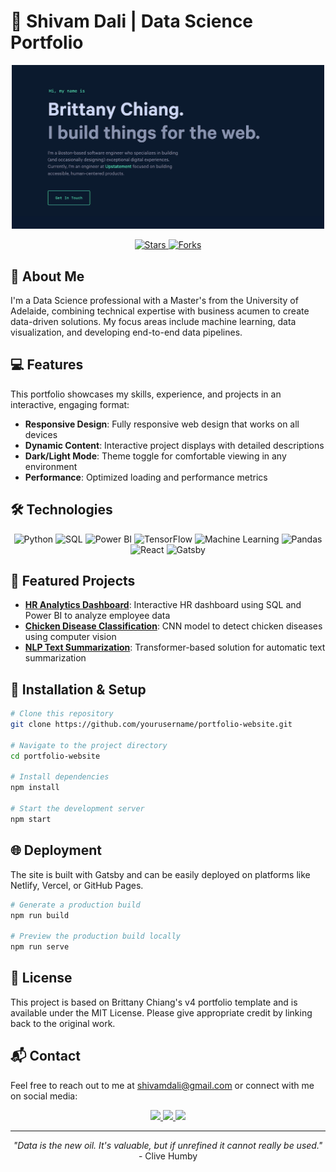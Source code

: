 # 🚀 Shivam Dali | Data Science Portfolio

<div align="center">
  <img src="static/og.png" alt="Shivam Dali" width="500" />
  
  <p>
    <a href="https://github.com/svdexe/portfolio-website/stargazers">
      <img src="https://img.shields.io/github/stars/svdexe/portfolio-website?style=for-the-badge&logo=github&color=64ffda&labelColor=0a192f" alt="Stars" />
    </a>
    <a href="https://github.com/svdexe/portfolio-website/network/members">
      <img src="https://img.shields.io/github/forks/svdexe/portfolio-website?style=for-the-badge&logo=github&color=64ffda&labelColor=0a192f" alt="Forks" />
    </a>
  </p>
</div>

## 🧠 About Me

I'm a Data Science professional with a Master's from the University of Adelaide, combining technical expertise with business acumen to create data-driven solutions. My focus areas include machine learning, data visualization, and developing end-to-end data pipelines.

## 💻 Features

This portfolio showcases my skills, experience, and projects in an interactive, engaging format:

- **Responsive Design**: Fully responsive web design that works on all devices
- **Dynamic Content**: Interactive project displays with detailed descriptions
- **Dark/Light Mode**: Theme toggle for comfortable viewing in any environment
- **Performance**: Optimized loading and performance metrics

## 🛠️ Technologies

<div align="center">
  
  ![Python](https://img.shields.io/badge/-Python-3776AB?style=flat&logo=Python&logoColor=white)
  ![SQL](https://img.shields.io/badge/-SQL-4479A1?style=flat&logo=MySQL&logoColor=white)
  ![Power BI](https://img.shields.io/badge/-Power%20BI-F2C811?style=flat&logo=Power-BI&logoColor=black)
  ![TensorFlow](https://img.shields.io/badge/-TensorFlow-FF6F00?style=flat&logo=TensorFlow&logoColor=white)
  ![Machine Learning](https://img.shields.io/badge/-Machine%20Learning-01D277?style=flat)
  ![Pandas](https://img.shields.io/badge/-Pandas-150458?style=flat&logo=pandas&logoColor=white)
  ![React](https://img.shields.io/badge/-React-61DAFB?style=flat&logo=react&logoColor=black)
  ![Gatsby](https://img.shields.io/badge/-Gatsby-663399?style=flat&logo=gatsby&logoColor=white)
  
</div>

## 🌟 Featured Projects

- **[HR Analytics Dashboard](https://github.com/svdexe/PowerBI-MySQL-HR_Dashboard)**: Interactive HR dashboard using SQL and Power BI to analyze employee data
- **[Chicken Disease Classification](https://github.com/svdexe/Chicken_Disease_Classification)**: CNN model to detect chicken diseases using computer vision
- **[NLP Text Summarization](https://github.com/svdexe/NLP_TextSummarizer)**: Transformer-based solution for automatic text summarization

## 🔧 Installation & Setup

```bash
# Clone this repository
git clone https://github.com/yourusername/portfolio-website.git

# Navigate to the project directory
cd portfolio-website

# Install dependencies
npm install

# Start the development server
npm start
```

## 🌐 Deployment

The site is built with Gatsby and can be easily deployed on platforms like Netlify, Vercel, or GitHub Pages.

```bash
# Generate a production build
npm run build

# Preview the production build locally
npm run serve
```

## 📜 License

This project is based on Brittany Chiang's v4 portfolio template and is available under the MIT License. Please give appropriate credit by linking back to the original work.

## 📬 Contact

Feel free to reach out to me at [shivamdali@gmail.com](mailto:shivamdali@gmail.com) or connect with me on social media:

<div align="center">
  <a href="https://github.com/svdexe">
    <img src="https://img.shields.io/badge/-GitHub-181717?style=for-the-badge&logo=GitHub&logoColor=white"/>
  </a>
  <a href="https://www.linkedin.com/in/shivam-dali-86b0a1201/">
    <img src="https://img.shields.io/badge/-LinkedIn-0077B5?style=for-the-badge&logo=Linkedin&logoColor=white"/>
  </a>
  <a href="https://medium.com/@SVD.exe">
    <img src="https://img.shields.io/badge/-Medium-12100E?style=for-the-badge&logo=Medium&logoColor=white"/>
  </a>
</div>

---

<p align="center">
  <i>"Data is the new oil. It's valuable, but if unrefined it cannot really be used."</i>
  <br>
  - Clive Humby
</p>
